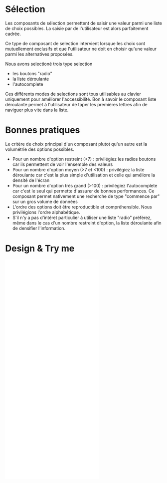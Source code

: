 # Sélection

Les composants de sélection permettent de saisir une valeur parmi une liste de choix possibles.
La saisie par de l'utilisateur est alors parfaitement cadrée. 

Ce type de composant de selection intervient lorsque les choix sont mutuellement exclusifs et que l'utilisateur ne doit en choisir qu'une valeur parmi les alternatives proposées. 

Nous avons selectioné trois type selection 

- les boutons "radio"
- la liste déroulante
- l'autocomplete 


Ces différents modes de selections sont tous utilisables au clavier uniquement pour améliorer l'accessibilité.
Bon à savoir le composant liste déroulante permet à l'utilisateur de taper les premières lettres afin de naviguer plus vite dans la liste. 

# Bonnes pratiques

Le critère de choix principal d'un composant plutot qu'un autre est la volumétrie des options possibles.
- Pour un nombre d'option restreint (<7) : privilégiez les radios boutons car ils permettent de voir l'ensemble des valeurs
- Pour un nombre d'option moyen (>7 et <100) : privilégiez la liste déroulante car c'est la plus simple d'utilisation et celle qui améliore la densité de l'écran
- Pour un nombre d'option très grand (>100) : privilégiez l'autocomplete car c'est le seul qui permette d'assurer de bonnes performances. Ce composant permet nativement une recherche de type "commence par" sur un gros volume de données
- L'ordre des options doit être reproductible et compréhensible. Nous privilégions l'ordre alphabétique.
- S'il n'y a pas d'intéret particulier à utiliser une liste "radio" préférez, même dans le cas d'un nombre restreint d'option, la liste déroulante afin de densifier l'information.


# Design & Try me

<iframe src="/design-system/iframes/molecules/select-input.html" height="700px" scrolling="no" style="border:none;" ></iframe>